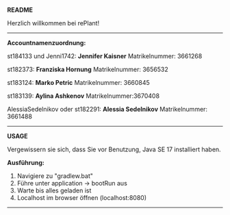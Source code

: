 **********README**********

Herzlich willkommen bei rePlant!

******************************************************************
**Accountnamenzuordnung:**

st184133 und Jenni1742: **Jennifer Kaisner**
Matrikelnummer: 3661268

st182373: **Franziska Hornung**
Matrikelnummer: 3656532

st183124: **Marko Petric**
Matrikelnummer: 3660845

st183139: **Aylina Ashkenov**
Matrikelnummer:3670408

AlessiaSedelnikov oder st182291: **Alessia Sedelnikov**
Matrikelnummer: 3661488

******************************************************************

**********USAGE**********

Vergewissern sie sich, dass Sie vor Benutzung, Java SE 17 installiert haben.

**Ausführung:**
1. Navigiere zu "gradlew.bat"
2. Führe unter application -> bootRun aus 
3. Warte bis alles geladen ist 
3. Localhost im browser öffnen (localhost:8080)

******************************************************************